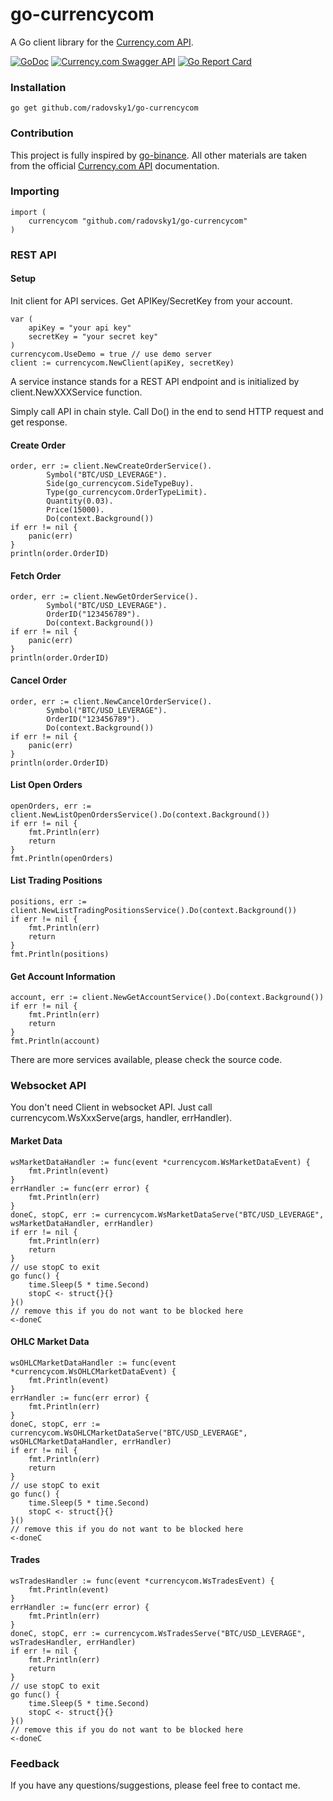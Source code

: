 # go-currencycom

A Go client library for the [Currency.com API](https://currency.com/ru/api/).

[![GoDoc](https://godoc.org/github.com/radovsky1/go-currencycom?status.svg)](https://godoc.org/github.com/radovsky1/go-currencycom)
[![Currency.com Swagger API](https://img.shields.io/badge/Currency.com-Swagger%20API-blue.svg)](https://apitradedoc.currency.com/swagger-ui.html#/)
[![Go Report Card](https://goreportcard.com/badge/github.com/radovsky1/go-currencycom)](https://goreportcard.com/report/github.com/radovsky1/go-currencycom)
### Installation

```shell
go get github.com/radovsky1/go-currencycom
```

### Contribution
This project is fully inspired by [go-binance](https://github.com/adshao/go-binance).
All other materials are taken from the official [Currency.com API](https://currency.com/ru/api) documentation.

### Importing
```golang
import (
    currencycom "github.com/radovsky1/go-currencycom"
)
```

### REST API

#### Setup

Init client for API services. Get APIKey/SecretKey from your account.

```golang
var (
    apiKey = "your api key"
    secretKey = "your secret key"
)
currencycom.UseDemo = true // use demo server
client := currencycom.NewClient(apiKey, secretKey)
```

A service instance stands for a REST API endpoint and is initialized by client.NewXXXService function.

Simply call API in chain style. Call Do() in the end to send HTTP request and get response.

#### Create Order

```golang
order, err := client.NewCreateOrderService().
        Symbol("BTC/USD_LEVERAGE").
        Side(go_currencycom.SideTypeBuy).
        Type(go_currencycom.OrderTypeLimit).
        Quantity(0.03).
        Price(15000).
        Do(context.Background())
if err != nil {
    panic(err)
}
println(order.OrderID)
```

#### Fetch Order

```golang
order, err := client.NewGetOrderService().
        Symbol("BTC/USD_LEVERAGE").
        OrderID("123456789").
        Do(context.Background())
if err != nil {
    panic(err)
}
println(order.OrderID)
```

#### Cancel Order

```golang
order, err := client.NewCancelOrderService().
        Symbol("BTC/USD_LEVERAGE").
        OrderID("123456789").
        Do(context.Background())
if err != nil {
    panic(err)
}
println(order.OrderID)
```

#### List Open Orders

```golang
openOrders, err := client.NewListOpenOrdersService().Do(context.Background())
if err != nil {
    fmt.Println(err)
    return
}
fmt.Println(openOrders)
```

#### List Trading Positions

```golang
positions, err := client.NewListTradingPositionsService().Do(context.Background())
if err != nil {
    fmt.Println(err)
    return
}
fmt.Println(positions)
```

#### Get Account Information

```golang
account, err := client.NewGetAccountService().Do(context.Background())
if err != nil {
    fmt.Println(err)
    return
}
fmt.Println(account)
```

There are more services available, please check the source code.

### Websocket API

You don't need Client in websocket API. Just call currencycom.WsXxxServe(args, handler, errHandler).

#### Market Data

```golang
wsMarketDataHandler := func(event *currencycom.WsMarketDataEvent) {
    fmt.Println(event)
}
errHandler := func(err error) {
    fmt.Println(err)
}
doneC, stopC, err := currencycom.WsMarketDataServe("BTC/USD_LEVERAGE", wsMarketDataHandler, errHandler)
if err != nil {
    fmt.Println(err)
    return
}
// use stopC to exit
go func() {
    time.Sleep(5 * time.Second)
    stopC <- struct{}{}
}()
// remove this if you do not want to be blocked here
<-doneC
``` 

#### OHLC Market Data

```golang
wsOHLCMarketDataHandler := func(event *currencycom.WsOHLCMarketDataEvent) {
    fmt.Println(event)
}
errHandler := func(err error) {
    fmt.Println(err)
}
doneC, stopC, err := currencycom.WsOHLCMarketDataServe("BTC/USD_LEVERAGE", wsOHLCMarketDataHandler, errHandler)
if err != nil {
    fmt.Println(err)
    return
}
// use stopC to exit
go func() {
    time.Sleep(5 * time.Second)
    stopC <- struct{}{}
}()
// remove this if you do not want to be blocked here
<-doneC
```

#### Trades

```golang
wsTradesHandler := func(event *currencycom.WsTradesEvent) {
    fmt.Println(event)
}
errHandler := func(err error) {
    fmt.Println(err)
}
doneC, stopC, err := currencycom.WsTradesServe("BTC/USD_LEVERAGE", wsTradesHandler, errHandler)
if err != nil {
    fmt.Println(err)
    return
}
// use stopC to exit
go func() {
    time.Sleep(5 * time.Second)
    stopC <- struct{}{}
}()
// remove this if you do not want to be blocked here
<-doneC
```

### Feedback

If you have any questions/suggestions, please feel free to contact me.
